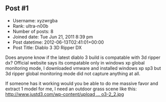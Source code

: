 ## Post #1
- Username: xyzwrgba
- Rank: ultra-n00b
- Number of posts: 8
- Joined date: Tue Jun 21, 2011 8:39 pm
- Post datetime: 2012-06-13T02:41:01+00:00
- Post Title: Diablo 3 3D Ripper DX

Does anyone know if the latest diablo 3 build is compatable with 3d ripper dx? Official website says its compatable only in windows xp global monitoring mode, I downloaded vmware and installed windows xp sp3 but 3d ripper global monitoring mode did not capture anything at all.

If someone has it working would you be able to do me massive favor and extract 1 model for me, I need an outdoor grass scene like this:
[http://www.justd3.com/wp-content/upload ... o3-2_2.jpg](http://www.justd3.com/wp-content/uploads/2012/04/diablo3-2_2.jpg)
